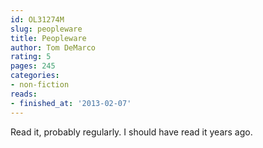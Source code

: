 ```yaml
---
id: OL31274M
slug: peopleware
title: Peopleware
author: Tom DeMarco
rating: 5
pages: 245
categories:
- non-fiction
reads:
- finished_at: '2013-02-07'
---
```

Read it, probably regularly. I should have read it years ago.
